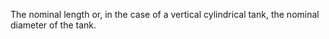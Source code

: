 ﻿The nominal length or, in the case of a vertical cylindrical tank, the nominal diameter of the tank.
